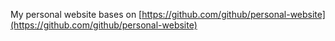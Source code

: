 My personal website bases on [https://github.com/github/personal-website](https://github.com/github/personal-website)